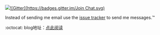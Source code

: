 
[![](http://img.shields.io/badge/new-message-green.svg?style=flat-square)](https://github.com/0532/messages/issues/new)[![Gitter](https://badges.gitter.im/Join Chat.svg)](https://gitter.im/0532/0532.github.io?utm_source=badge&utm_medium=badge&utm_campaign=pr-badge&utm_content=badge)

Instead of sending me email use the [issue tracker](https://github.com/0532/messages/issues) to send me messages.:tm:


:octocat: blog地址：[点此阅读](http://0532.github.io)



